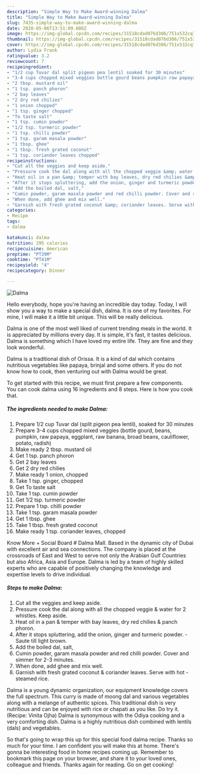 ```yaml
---
description: "Simple Way to Make Award-winning Dalma"
title: "Simple Way to Make Award-winning Dalma"
slug: 7435-simple-way-to-make-award-winning-dalma
date: 2020-05-06T13:51:09.606Z
image: https://img-global.cpcdn.com/recipes/31518cdad076d306/751x532cq70/dalma-recipe-main-photo.jpg
thumbnail: https://img-global.cpcdn.com/recipes/31518cdad076d306/751x532cq70/dalma-recipe-main-photo.jpg
cover: https://img-global.cpcdn.com/recipes/31518cdad076d306/751x532cq70/dalma-recipe-main-photo.jpg
author: Lydia Frank
ratingvalue: 3.2
reviewcount: 7
recipeingredient:
- "1/2 cup Tuvar dal split pigeon pea lentil soaked for 30 minutes"
- "3-4 cups chopped mixed veggies bottle gourd beans pumpkin raw papaya eggplant raw banana broad beans cauliflower potato radish"
- "2 tbsp. mustard oil"
- "1 tsp. panch phoron"
- "2 bay leaves"
- "2 dry red chilies"
- "1 onion chopped"
- "1 tsp. ginger chopped"
- "To taste salt"
- "1 tsp. cumin powder"
- "1/2 tsp. turmeric powder"
- "1 tsp. chilli powder"
- "1 tsp. garam masala powder"
- "1 tbsp. ghee"
- "1 tbsp. fresh grated coconut"
- "1 tsp. coriander leaves chopped"
recipeinstructions:
- "Cut all the veggies and keep aside."
- "Pressure cook the dal along with all the chopped veggie &amp; water for 2 whistles. Keep aside."
- "Heat oil in a pan &amp; temper with bay leaves, dry red chilies &amp; panch phoron."
- "After it stops spluttering, add the onion, ginger and turmeric powder.  Saute till light brown."
- "Add the boiled dal, salt,"
- "Cumin powder, garam masala powder and red chilli powder. Cover and simmer for 2-3 minutes."
- "When done, add ghee and mix well."
- "Garnish with fresh grated coconut &amp; coriander leaves. Serve with hot  steamed rice."
categories:
- Recipe
tags:
- dalma

katakunci: dalma 
nutrition: 295 calories
recipecuisine: American
preptime: "PT39M"
cooktime: "PT41M"
recipeyield: "4"
recipecategory: Dinner

---
```



![Dalma](https://img-global.cpcdn.com/recipes/31518cdad076d306/751x532cq70/dalma-recipe-main-photo.jpg)

Hello everybody, hope you're having an incredible day today. Today, I will show you a way to make a special dish, dalma. It is one of my favorites. For mine, I will make it a little bit unique. This will be really delicious.

Dalma is one of the most well liked of current trending meals in the world. It is appreciated by millions every day. It is simple, it's fast, it tastes delicious. Dalma is something which I have loved my entire life. They are fine and they look wonderful.

Dalma is a traditional dish of Orissa. It is a kind of dal which contains nutritious vegetables like papaya, brinjal and some others. If you do not know how to cook, then venturing out with Dalma would be great.


To get started with this recipe, we must first prepare a few components. You can cook dalma using 16 ingredients and 8 steps. Here is how you cook that.

<!--inarticleads1-->

##### The ingredients needed to make Dalma:

1. Prepare 1/2 cup Tuvar dal (split pigeon pea lentil), soaked for 30 minutes
1. Prepare 3-4 cups chopped mixed veggies (bottle gourd, beans, pumpkin, raw papaya, eggplant, raw banana, broad beans, cauliflower, potato, radish)
1. Make ready 2 tbsp. mustard oil
1. Get 1 tsp. panch phoron
1. Get 2 bay leaves
1. Get 2 dry red chilies
1. Make ready 1 onion, chopped
1. Take 1 tsp. ginger, chopped
1. Get To taste salt
1. Take 1 tsp. cumin powder
1. Get 1/2 tsp. turmeric powder
1. Prepare 1 tsp. chilli powder
1. Take 1 tsp. garam masala powder
1. Get 1 tbsp. ghee
1. Take 1 tbsp. fresh grated coconut
1. Make ready 1 tsp. coriander leaves, chopped


Know More + Social Board # Dalma Mall. Based in the dynamic city of Dubai with excellent air and sea connections. The company is placed at the crossroads of East and West to serve not only the Arabian Gulf Countries but also Africa, Asia and Europe. Dalma is led by a team of highly skilled experts who are capable of positively changing the knowledge and expertise levels to drive individual. 

<!--inarticleads2-->

##### Steps to make Dalma:

1. Cut all the veggies and keep aside.
1. Pressure cook the dal along with all the chopped veggie &amp; water for 2 whistles. Keep aside.
1. Heat oil in a pan &amp; temper with bay leaves, dry red chilies &amp; panch phoron.
1. After it stops spluttering, add the onion, ginger and turmeric powder.  - Saute till light brown.
1. Add the boiled dal, salt,
1. Cumin powder, garam masala powder and red chilli powder. Cover and simmer for 2-3 minutes.
1. When done, add ghee and mix well.
1. Garnish with fresh grated coconut &amp; coriander leaves. Serve with hot  - steamed rice.


Dalma is a young dynamic organization, our equipment knowledge covers the full spectrum. This curry is made of moong dal and various vegetables along with a melange of authentic spices. This traditional dish is very nutritious and can be enjoyed with rice or chapati as you like. Do try it. (Recipe: Vinita Ojha) Dalma is synonymous with the Odiya cooking and a very comforting dish. Dalma is a highly nutritious dish combined with lentils (dals) and vegetables. 

So that's going to wrap this up for this special food dalma recipe. Thanks so much for your time. I am confident you will make this at home. There's gonna be interesting food in home recipes coming up. Remember to bookmark this page on your browser, and share it to your loved ones, colleague and friends. Thanks again for reading. Go on get cooking!
